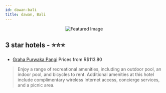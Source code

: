 ```yaml
---
id: dawan-bali
title: dawan, Bali
---
```


<center><img src="https://i.travelapi.com/hotels/17000000/16020000/16013600/16013566/249cdf1e_z.jpg" alt="Featured Image" /></center>


##  3 star hotels - ⭐️⭐️⭐️

-    [Graha Purwaka Pangi](https://us.hurb.com/hotels/dawan/graha-purwaka-pangi-JNP-JP00576Y?cmp=18055) Prices from R$113.80
   > Enjoy a range of recreational amenities, including an outdoor pool, an indoor pool, and bicycles to rent. Additional amenities at this hotel include complimentary wireless Internet access, concierge services, and a picnic area.
